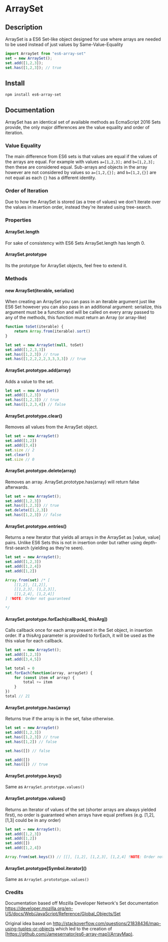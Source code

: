 # ArraySet

## Description

ArraySet is a ES6 Set-like object designed for use where arrays are needed to be used instead of just values by Same-Value-Equality

```javascript
import ArraySet from "es6-array-set"
set = new ArraySet();
set.add([1,2,3]);
set.has([1,2,3]); // true
```

## Install
```npm install es6-array-set```

## Documentation
ArraySet has an identical set of available methods as EcmaScript 2016 Sets provide, the only major differences are the value equality and order of iteration.

### Value Equality
The main difference from ES6 sets is that values are equal if the values of the arrays are equal.
For example with values ``a=[1,2,3];`` and ``b=[1,2,3];`` then these are considered equal. Sub-arrays and objects in the array however are not considered by values so ``a=[1,2,{}];`` and ``b=[1,2,{}]`` are not equal as each ```{}``` has a different identity.

### Order of Iteration
Due to how the ArraySet is stored (as a tree of values) we don't iterate over the values in insertion order, instead they're iterated using tree-search.

### Properties

#### ArraySet.length
For sake of consistency with ES6 Sets ArraySet.length has length 0.

#### ArraySet.prototype
Its the prototype for ArraySet objects, feel free to extend it.

### Methods

#### new ArraySet(iterable, serialize)
When creating an ArraySet you can pass in an iterable argument just like
ES6 Set however you can also pass in an additional argument: serialize, this
argument must be a function and will be called on every array passed to any
of the methods, this function must return an Array (or array-like)

```javascript
function toSet(iterable) {
    return Array.from(iterable).sort()
}

let set = new ArraySet(null, toSet)
set.add([1,2,3,3])
set.has([1,2,3]) // true
set.has([1,2,2,2,2,3,3,3,3]) // true
```


#### ArraySet.prototype.add(array)
Adds a value to the set.

```javascript
let set = new ArraySet()
set.add([1,2,3])
set.has([1,2,3]) // true
set.has([1,2,3,4]) // false
```

#### ArraySet.prototype.clear()
Removes all values from the ArraySet object.
```javascript
let set = new ArraySet()
set.add([1,2])
set.add([3,4])
set.size // 2
set.clear()
set.size // 0
```


#### ArraySet.prototype.delete(array)
Removes an array. ArraySet.prototype.has(array) will return false afterwards.
```javascript
let set = new ArraySet();
set.add([1,2,3])
set.has([1,2,3]) // true
set.delete([1,2,3])
set.has([1,2,3]) // false
```

#### ArraySet.prototype.entries()
Returns a new Iterator that yields all arrays in the ArraySet as [value, value] pairs. Unlike ES6 Sets this is not in insertion order but rather using depth-first-search (yielding as they're seen).

```javascript
let set = new ArraySet();
set.add([1,2,3])
set.add([1,2,4])
set.add([1,2])

Array.from(set) /* [
    [[1,2], [1,2]],
    [[1,2,3], [1,2,3]],
    [[1,2,4], [1,2,4]]
] !NOTE: Order not guaranteed

*/
```

#### ArraySet.prototype.forEach(callback[, thisArg])
Calls callback once for each array present in the Set object, in insertion order. If a thisArg parameter is provided to forEach, it will be used as the this value for each callback.
```javascript
let set = new ArraySet();
set.add([1,2,3])
set.add([3,4,5])

let total = 0
set.forEach(function(array, arraySet) {
    for (const item of array) {
        total += item
    }
})
total // 21
```


#### ArraySet.prototype.has(array)
Returns true if the array is in the set, false otherwise.
```javascript
let set = new ArraySet()
set.add([1,2,3])
set.has([1,2,3]) // true
set.has([1,2]) // false

set.has([]) // false

set.add([])
set.has([]) // true
```

#### ArraySet.prototype.keys()
Same as `ArraySet.prototype.values()`


#### ArraySet.prototype.values()
Returns an Iterator of values of the set (shorter arrays are always yielded first), no order is guaranteed when arrays have equal prefixes (e.g. [1,2], [1,3] could be in any order)
```javascript
let set = new ArraySet();
set.add([1,2,3])
set.add([1,2])
set.add([])
set.add([1,2,4])

Array.from(set.keys()) // [[], [1,2], [1,2,3], [1,2,4] !NOTE: Order not guaranteed
```

#### ArraySet.prototype\[Symbol.iterator\]()
Same as `ArraySet.protototype.values()`


### Credits
Documentation based off Mozilla Developer Network's Set documentation <https://developer.mozilla.org/en-US/docs/Web/JavaScript/Reference/Global_Objects/Set>

Original idea based on <http://stackoverflow.com/questions/21838436/map-using-tuples-or-objects> which led to the creation of [https://github.com/Jamesernator/es6-array-map](ArrayMap).
